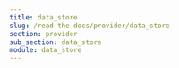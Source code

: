 ```yaml
---
title: data_store
slug: /read-the-docs/provider/data_store
section: provider
sub_section: data_store
module: data_store
---
```

